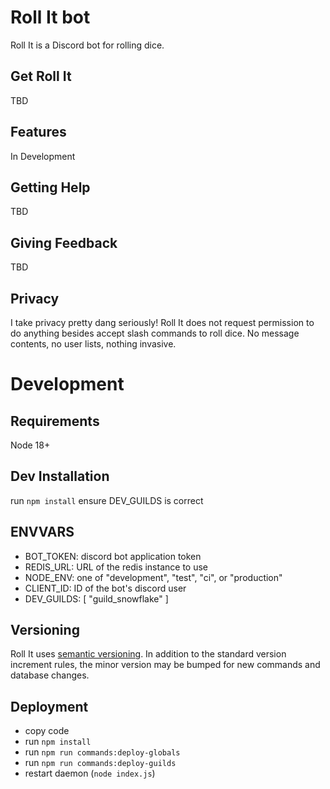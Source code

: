 # Roll It bot

Roll It is a Discord bot for rolling dice.

## Get Roll It

TBD

## Features

In Development

## Getting Help

TBD

## Giving Feedback

TBD

## Privacy

I take privacy pretty dang seriously! Roll It does not request permission to do anything besides accept slash commands to roll dice. No message contents, no user lists, nothing invasive.

# Development

## Requirements

Node 18+

## Dev Installation

run `npm install`
ensure DEV_GUILDS is correct

## ENVVARS

* BOT_TOKEN: discord bot application token 
* REDIS_URL: URL of the redis instance to use 
* NODE_ENV: one of "development", "test", "ci", or "production"
* CLIENT_ID: ID of the bot's discord user 
* DEV_GUILDS: [ "guild_snowflake" ] 

## Versioning

Roll It uses [semantic versioning](https://semver.org/). In addition to the standard version increment rules, the minor version may be bumped for new commands and database changes.

## Deployment

* copy code 
* run `npm install` 
* run `npm run commands:deploy-globals` 
* run `npm run commands:deploy-guilds` 
* restart daemon (`node index.js`)

